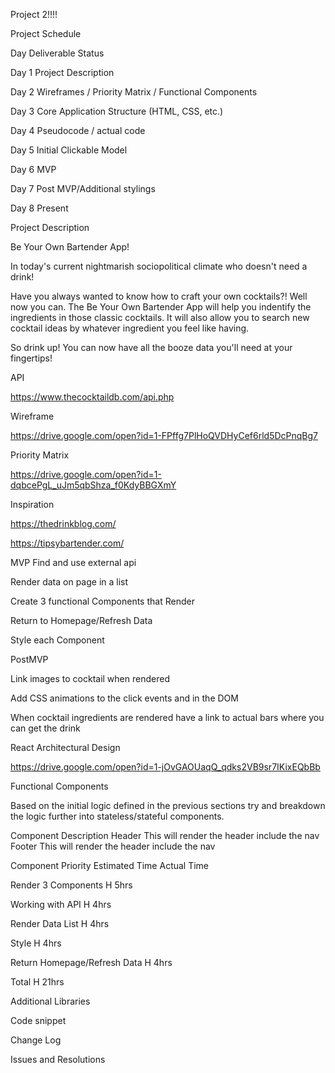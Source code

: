 Project 2!!!!


Project Schedule


Day	Deliverable	Status


Day 1	Project Description

Day 2	Wireframes / Priority Matrix / Functional Components

Day 3	Core Application Structure (HTML, CSS, etc.)

Day 4	Pseudocode / actual code

Day 5	Initial Clickable Model

Day 6	MVP

Day 7 Post MVP/Additional stylings

Day 8	Present

Project Description

Be Your Own Bartender App!

In today's current nightmarish sociopolitical climate who doesn't need a drink! 

Have you always wanted to know how to craft your own cocktails?! Well now you can. The Be Your Own Bartender App will help you indentify the ingredients in those classic cocktails. It will also allow you to search new cocktail ideas by whatever ingredient you feel like having.

So drink up! You can now have all the booze data you'll need at your fingertips!

API 

https://www.thecocktaildb.com/api.php

Wireframe

https://drive.google.com/open?id=1-FPffg7PlHoQVDHyCef6rld5DcPnqBg7

Priority Matrix

https://drive.google.com/open?id=1-dqbcePgL_uJm5qbShza_f0KdyBBGXmY

Inspiration

https://thedrinkblog.com/

https://tipsybartender.com/



MVP
Find and use external api

Render data on page in a list

Create 3 functional Components that Render

Return to Homepage/Refresh Data

Style each Component





PostMVP

Link images to cocktail when rendered

Add CSS animations to the click events and in the DOM

When cocktail ingredients are rendered have a link to actual bars where you can get the drink




React Architectural Design

https://drive.google.com/open?id=1-jOvGAOUaqQ_qdks2VB9sr7IKixEQbBb



Functional Components

Based on the initial logic defined in the previous sections try and breakdown the logic further into stateless/stateful components.


Component	Description
Header	This will render the header include the nav
Footer	This will render the header include the nav



Component	Priority	Estimated Time	Actual Time

Render 3 Components	 H	5hrs	

Working with API	H	4hrs	

Render Data List  H    4hrs

Style    H     4hrs

Return Homepage/Refresh Data   H  4hrs

Total	H	21hrs   


Additional Libraries




Code snippet



Change Log







Issues and Resolutions




